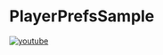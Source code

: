 # PlayerPrefsSample

[![youtube](https://img.youtube.com/vi/mNXVI45k7VU/0.jpg)](http://www.youtube.com/watch?v=mNXVI45k7VU "PlayerPrefsSample")
